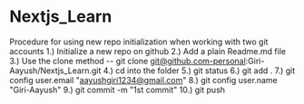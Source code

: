 # Nextjs_Learn

Procedure for using new repo initialization when working with two git accounts
1.) Initialize a new repo on github
2.) Add a plain Readme.md file
3.) Use the clone method -- git clone git@github.com-personal:Giri-Aayush/Nextjs_Learn.git
4.) cd into the folder
5.) git status
6.) git add .
7.) git config user.email "aayushgiri1234@gmail.com"
8.) git config user.name "Giri-Aayush"
9.) git commit -m "1st commit"
10.) git push
